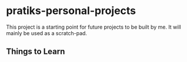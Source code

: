 # pratiks-personal-projects
This project is a starting point for future projects to be built by me. It will mainly be used as a scratch-pad.

Things to Learn
---------------
